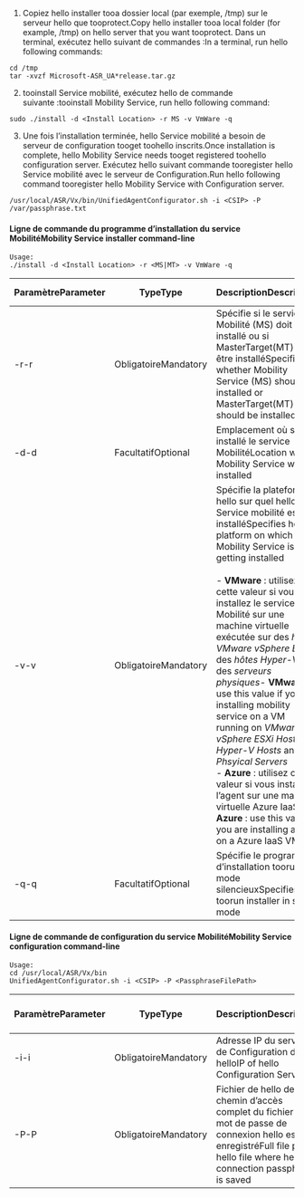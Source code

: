1. <span data-ttu-id="20494-101">Copiez hello installer tooa dossier local (par exemple, /tmp) sur le serveur hello que tooprotect.</span><span class="sxs-lookup"><span data-stu-id="20494-101">Copy hello installer tooa local folder (for example, /tmp) on hello server that you want tooprotect.</span></span> <span data-ttu-id="20494-102">Dans un terminal, exécutez hello suivant de commandes :</span><span class="sxs-lookup"><span data-stu-id="20494-102">In a terminal, run hello following commands:</span></span>
  ```
  cd /tmp
  tar -xvzf Microsoft-ASR_UA*release.tar.gz
  ```
2. <span data-ttu-id="20494-103">tooinstall Service mobilité, exécutez hello de commande suivante :</span><span class="sxs-lookup"><span data-stu-id="20494-103">tooinstall Mobility Service, run hello following command:</span></span>

  ```
  sudo ./install -d <Install Location> -r MS -v VmWare -q
  ```
3. <span data-ttu-id="20494-104">Une fois l’installation terminée, hello Service mobilité a besoin de serveur de configuration tooget toohello inscrits.</span><span class="sxs-lookup"><span data-stu-id="20494-104">Once installation is complete, hello Mobility Service needs tooget registered toohello configuration server.</span></span> <span data-ttu-id="20494-105">Exécutez hello suivant commande tooregister hello Service mobilité avec le serveur de Configuration.</span><span class="sxs-lookup"><span data-stu-id="20494-105">Run hello following command tooregister hello Mobility Service with Configuration server.</span></span>

  ```
  /usr/local/ASR/Vx/bin/UnifiedAgentConfigurator.sh -i <CSIP> -P /var/passphrase.txt
  ```

#### <a name="mobility-service-installer-command-line"></a><span data-ttu-id="20494-106">Ligne de commande du programme d’installation du service Mobilité</span><span class="sxs-lookup"><span data-stu-id="20494-106">Mobility Service installer command-line</span></span>

```
Usage:
./install -d <Install Location> -r <MS|MT> -v VmWare -q
```

|<span data-ttu-id="20494-107">Paramètre</span><span class="sxs-lookup"><span data-stu-id="20494-107">Parameter</span></span>|<span data-ttu-id="20494-108">Type</span><span class="sxs-lookup"><span data-stu-id="20494-108">Type</span></span>|<span data-ttu-id="20494-109">Description</span><span class="sxs-lookup"><span data-stu-id="20494-109">Description</span></span>|<span data-ttu-id="20494-110">Valeurs possibles</span><span class="sxs-lookup"><span data-stu-id="20494-110">Possible values</span></span>|
|-|-|-|-|
|<span data-ttu-id="20494-111">-r</span><span class="sxs-lookup"><span data-stu-id="20494-111">-r</span></span> |<span data-ttu-id="20494-112">Obligatoire</span><span class="sxs-lookup"><span data-stu-id="20494-112">Mandatory</span></span>|<span data-ttu-id="20494-113">Spécifie si le service Mobilité (MS) doit être installé ou si MasterTarget(MT) doit être installé</span><span class="sxs-lookup"><span data-stu-id="20494-113">Specifies whether Mobility Service (MS) should be installed or MasterTarget(MT) should be installed</span></span>|<span data-ttu-id="20494-114">MS</span><span class="sxs-lookup"><span data-stu-id="20494-114">MS</span></span> </br> <span data-ttu-id="20494-115">MT</span><span class="sxs-lookup"><span data-stu-id="20494-115">MT</span></span>|
|<span data-ttu-id="20494-116">-d</span><span class="sxs-lookup"><span data-stu-id="20494-116">-d</span></span> |<span data-ttu-id="20494-117">Facultatif</span><span class="sxs-lookup"><span data-stu-id="20494-117">Optional</span></span>|<span data-ttu-id="20494-118">Emplacement où sera installé le service Mobilité</span><span class="sxs-lookup"><span data-stu-id="20494-118">Location where Mobility Service will be installed</span></span>|<span data-ttu-id="20494-119">/usr/local/ASR</span><span class="sxs-lookup"><span data-stu-id="20494-119">/usr/local/ASR</span></span>|
|<span data-ttu-id="20494-120">-v</span><span class="sxs-lookup"><span data-stu-id="20494-120">-v</span></span>|<span data-ttu-id="20494-121">Obligatoire</span><span class="sxs-lookup"><span data-stu-id="20494-121">Mandatory</span></span>|<span data-ttu-id="20494-122">Spécifie la plateforme hello sur quel hello Service mobilité est installé</span><span class="sxs-lookup"><span data-stu-id="20494-122">Specifies hello platform on which hello Mobility Service is getting installed</span></span> </br> </br><span data-ttu-id="20494-123">- **VMware** : utilisez cette valeur si vous installez le service Mobilité sur une machine virtuelle exécutée sur des *hôtes VMware vSphere ESXi*, des *hôtes Hyper-V* et des *serveurs physiques*</span><span class="sxs-lookup"><span data-stu-id="20494-123">- **VMware** : use this value if you are installing mobility service on a VM running on *VMware vSphere ESXi Hosts*, *Hyper-V Hosts* and *Phsyical Servers*</span></span> </br> <span data-ttu-id="20494-124">- **Azure** : utilisez cette valeur si vous installez l’agent sur une machine virtuelle Azure IaaS</span><span class="sxs-lookup"><span data-stu-id="20494-124">- **Azure** : use this value if you are installing agent on a Azure IaaS VM</span></span>| <span data-ttu-id="20494-125">VMware</span><span class="sxs-lookup"><span data-stu-id="20494-125">VMware</span></span> </br> <span data-ttu-id="20494-126">Les tables Azure</span><span class="sxs-lookup"><span data-stu-id="20494-126">Azure</span></span>|
|<span data-ttu-id="20494-127">-q</span><span class="sxs-lookup"><span data-stu-id="20494-127">-q</span></span>|<span data-ttu-id="20494-128">Facultatif</span><span class="sxs-lookup"><span data-stu-id="20494-128">Optional</span></span>|<span data-ttu-id="20494-129">Spécifie le programme d’installation toorun en mode silencieux</span><span class="sxs-lookup"><span data-stu-id="20494-129">Specifies toorun installer in silent mode</span></span>| <span data-ttu-id="20494-130">N/A</span><span class="sxs-lookup"><span data-stu-id="20494-130">N/A</span></span>|


#### <a name="mobility-service-configuration-command-line"></a><span data-ttu-id="20494-131">Ligne de commande de configuration du service Mobilité</span><span class="sxs-lookup"><span data-stu-id="20494-131">Mobility Service configuration command-line</span></span>

```
Usage:
cd /usr/local/ASR/Vx/bin
UnifiedAgentConfigurator.sh -i <CSIP> -P <PassphraseFilePath>
```

|<span data-ttu-id="20494-132">Paramètre</span><span class="sxs-lookup"><span data-stu-id="20494-132">Parameter</span></span>|<span data-ttu-id="20494-133">Type</span><span class="sxs-lookup"><span data-stu-id="20494-133">Type</span></span>|<span data-ttu-id="20494-134">Description</span><span class="sxs-lookup"><span data-stu-id="20494-134">Description</span></span>|<span data-ttu-id="20494-135">Valeurs possibles</span><span class="sxs-lookup"><span data-stu-id="20494-135">Possible values</span></span>|
|-|-|-|-|
|<span data-ttu-id="20494-136">-i</span><span class="sxs-lookup"><span data-stu-id="20494-136">-i</span></span> |<span data-ttu-id="20494-137">Obligatoire</span><span class="sxs-lookup"><span data-stu-id="20494-137">Mandatory</span></span>|<span data-ttu-id="20494-138">Adresse IP du serveur de Configuration de hello</span><span class="sxs-lookup"><span data-stu-id="20494-138">IP of hello Configuration Server</span></span>|<span data-ttu-id="20494-139">Une adresse IP valide</span><span class="sxs-lookup"><span data-stu-id="20494-139">Any valid IP Address</span></span>|
|<span data-ttu-id="20494-140">-P</span><span class="sxs-lookup"><span data-stu-id="20494-140">-P</span></span> |<span data-ttu-id="20494-141">Obligatoire</span><span class="sxs-lookup"><span data-stu-id="20494-141">Mandatory</span></span>|<span data-ttu-id="20494-142">Fichier de hello de chemin d’accès complet du fichier où le mot de passe de connexion hello est enregistré</span><span class="sxs-lookup"><span data-stu-id="20494-142">Full file path hello file where hello connection passphrase is saved</span></span>|<span data-ttu-id="20494-143">N’importe quel dossier valide</span><span class="sxs-lookup"><span data-stu-id="20494-143">Any valid folder</span></span>|
